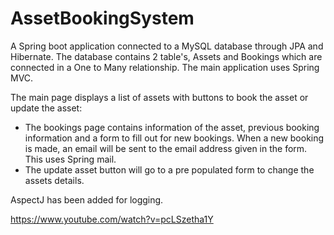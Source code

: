 # AssetBookingSystem
A Spring boot application connected to a MySQL database through JPA and Hibernate. The database contains 2 table's, Assets and Bookings which are connected in a One to Many relationship. The main application uses Spring MVC. 

The main page displays a list of assets with buttons to book the asset or update the asset:

- The bookings page contains information of the asset, previous booking information and a form to fill out for new bookings. When a new booking is made, an email will be sent to the email address given in the form. This uses Spring mail.
- The update asset button will go to a pre populated form to change the assets details.

AspectJ has been added for logging.

https://www.youtube.com/watch?v=pcLSzetha1Y
